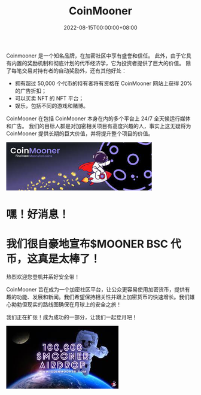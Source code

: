 ﻿---
title: "CoinMooner"
description: "CoinMooner 旨在成为一个加密社区平台，让公众更容易使用加密货币，提供有趣的功能、发展和新闻."
date: 2022-08-15T00:00:00+08:00
lastmod: 2022-08-15T00:00:00+08:00
draft: false
authors: ["crazyxuanshao"]
featuredImage: "coinmooner.png"
tags: ["Other","CoinMooner"]
categories: ["nfts"]
nfts: ["Other"]
blockchain: "BSC"
website: "https://coinmooner.com/?utm_source=DappRadar&utm_medium=deeplink&utm_campaign=visit-website"
twitter: "https://twitter.com/CoinmoonerCom"
discord: "https://discord.com/invite/coinmooner"
telegram: "https://t.me/coinmooner"
github: ""
youtube: ""
twitch: ""
facebook: ""
instagram: ""
reddit: ""
medium: ""
steam: ""
gitbook: ""
googleplay: ""
appstore: ""
status: "Live"
weight: 
lightgallery: true
toc: true
pinned: false
recommend: false
recommend1: false
---
<p>Coinmooner 是一个知名品牌，在加密社区中享有盛誉和信任。 此外，由于它具有内置的奖励机制和彻底计划的代币经济学，它为投资者提供了巨大的价值。 除了每笔交易对持有者的自动奖励外，还有其他好处：&nbsp;</p>
<ul>
   <li>拥有超过 50,000 个代币的持有者将有资格在 CoinMooner 网站上获得 20% 的广告折扣； &nbsp;</li>
   <li>可以买卖 NFT 的 NFT 平台； &nbsp;</li>
   <li>娱乐，包括不同的游戏和赌博。&nbsp;</li>
</ul>
<p>CoinMooner 在包括 CoinMooner 本身在内的多个平台上 24/7 全天候运行媒体和广告。 我们的目标人群是对加密相关项目有高度兴趣的人，事实上这无疑将为 CoinMooner 提供长期的巨大价值，并将提升整个项目的价值。</p>

![isanf](isanf.png)

# 嘿！好消息！

# 我们很自豪地宣布$MOONER BSC 代币，这真是太棒了！

热烈欢迎您登机并系好安全带！

CoinMooner 旨在成为一个加密社区平台，让公众更容易使用加密货币，提供有趣的功能、发展和新闻。我们希望保持相关性并跟上加密货币的快速增长。我们雄心勃勃但现实的路线图确保在月球上的安全之旅！

我们正在扩张！成为成功的一部分，让我们一起登月吧！

![dgnsi](dgnsi.png)